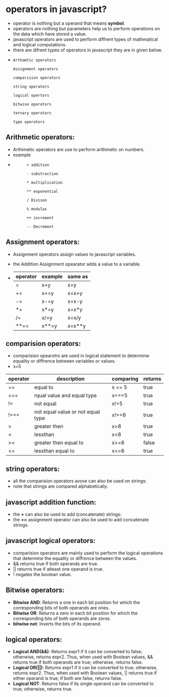 # operators in javascript?
- operator is nothing but a operand that means **symbol**.
- operators are nothing but parameters help us to perform operations on the data which have stored a value.
- javascript operators are used to perform diffrent types of mathmatical and logical computations.
- there are difrent types of operators in javascript they are in given below.
-     Arthamtic operators

      Assignment operators 

      comparision operators

      string operators

      logical opertors

      bitwise operators

      ternary operators

      type operators

## Arithmetic operators:
- Arthimetic operators are use to perform arithmetic on numbers.
- example    
-           + addition
    
            - substraction

            * multiplication

            ** exponential

            / Divison

            % modulas

            ++ increment

            -- Decrement

## Assignment operators:
- Assignment operators assign values to javascript variables.
- the Addition Assignment opearator adds a value to a variable.

- |operator  | example  | same as |
  |-----------|----------|--------|
  | =        |  x+y      | x=y    |
  | +=       |  x+=y     | x=x+y  |
  | -=       |  x-=y     | x=x-y  |
  | *=       |  x*=y     | x=x*y  |
  | /=       |  x/=y     | x=x/y  |
  | **==     |  x**=y    | x=x**y |

## comparision operators:
- comparision opearotrs are used in logical statement to determinw equality or diffrence between variables or values.
- x=5

 |operator      |   description      |comparing  |    returns|
  |--------------|--------------------|-----------|-----------|
  |==	         |equal to	          |x == 5     |	  true    |
  | ===          | rqual value and equal type  | x===5  | true|
  | !=           | not equal          | x!=5      | true      |
  | !===       | not equal value or not equal type | x!==8 | true|
  | >            | greater then       |  x>8       |   true  |
  | <            | lessthan           |  x<8       |   true  |
  | >=           | greater then equal to | x>=8    | false|
  | <=           | lessthan equal to   | x<=8      |  true  |


  ## string operators:
  - all the comparision operators avove can also be used on strings:
  - note that strings are compared alphabetically.
  ## javascript addition function:
  - the **+** can also be used to add (concatenate) strings:
  - the **+=** assignment operator can also be used to add concatenate strings.
  ## javascript logical operators:
  - comparision operators are mainly used to perform the logical operations that determine the equality or diffrence between the values.
  - && returns true if both operands are true.
  - || returns true if atleast one operand is true.
  - ! negates the boolean value.
  ## Bitwise operators:
  - **Bitwise AND**: Returns a one in each bit position for which the corresponding bits of both operands are ones.
  - **Bitwise OR**: Returns a zero in each bit position for which the corresponding bits of both operands are zeros.
  - **bitwise not**: Inverts the bits of its operand.

  ## logical operators:
  - **Logical AND(&&)**: Returns expr1 if it can be converted to false; otherwise, returns expr2. Thus, when used with Boolean values, && returns true if both operands are true; otherwise, returns false.
  - **Logical OR(||)**: Returns expr1 if it can be converted to true; otherwise, returns expr2. Thus, when used with Boolean values, || returns true if either operand is true; if both are false, returns false.
  - **Logical NOT**: Returns false if its single operand can be converted to true; otherwise, returns true.

  

                    




